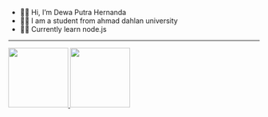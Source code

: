 - 🐱‍👤 Hi, I’m Dewa Putra Hernanda
- 🐱‍👓 I am a student from ahmad dahlan university
- 🐱‍🏍 Currently learn node.js
***
<p align="left">
<a href="https://github.com/dewa-nanda">
  <img height="120em" src="https://github-readme-stats-eight-theta.vercel.app/api?username=dewa-nanda&show_icons=true&theme=algolia&include_all_commits=true&count_private=true"/>
  <img height="120em" src="https://github-readme-stats-eight-theta.vercel.app/api/top-langs/?username=dewa-nanda&layout=compact&langs_count=8&theme=algolia"/>
</a>
</p>
